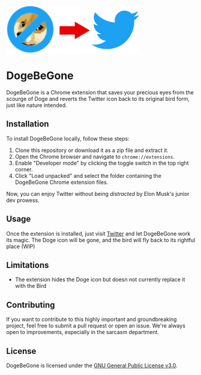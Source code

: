 ![DogeBeGone Icon](./header.png)

# DogeBeGone

DogeBeGone is a Chrome extension that saves your precious eyes from the scourge of Doge and reverts the Twitter icon back to its original bird form, just like nature intended.

## Installation

To install DogeBeGone locally, follow these steps:

1. Clone this repository or download it as a zip file and extract it.
2. Open the Chrome browser and navigate to `chrome://extensions`.
3. Enable "Developer mode" by clicking the toggle switch in the top right corner.
4. Click "Load unpacked" and select the folder containing the DogeBeGone Chrome extension files.

Now, you can enjoy Twitter without being _distracted_ by Elon Musk's junior dev prowess.

## Usage

Once the extension is installed, just visit [Twitter](https://twitter.com/) and let DogeBeGone work its magic. The Doge icon will be gone, and the bird will fly back to its rightful place (WIP)

## Limitations

* The extension hides the Doge icon but doesn not currently replace it with the Bird

## Contributing

If you want to contribute to this highly important and groundbreaking project, feel free to submit a pull request or open an issue. We're always open to improvements, especially in the sarcasm department.

## License

DogeBeGone is licensed under the [GNU General Public License v3.0](https://www.gnu.org/licenses/gpl-3.0.en.html).
